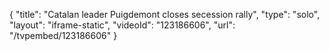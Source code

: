 {
    "title": "Catalan leader Puigdemont closes secession rally",
    "type": "solo",
    "layout": "iframe-static",
    "videoId": "123186606",
    "url": "\/tvpembed\/123186606"
}